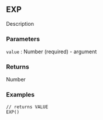 ## EXP

Description

### Parameters
`value` : Number (required) - argument

### Returns
Number

### Examples
```
// returns VALUE
EXP()
```